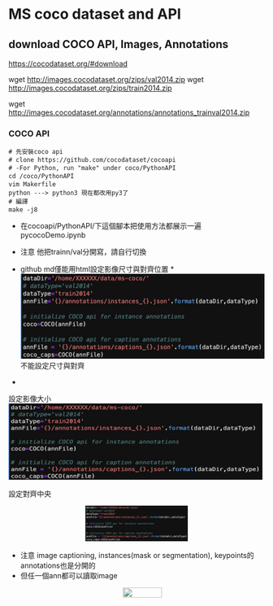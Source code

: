 # MS coco dataset and API


## download COCO API, Images, Annotations
https://cocodataset.org/#download

  wget http://images.cocodataset.org/zips/val2014.zip
  wget http://images.cocodataset.org/zips/train2014.zip
  
  wget http://images.cocodataset.org/annotations/annotations_trainval2014.zip
  
### COCO API
  
    # 先安裝coco api
    # clone https://github.com/cocodataset/cocoapi
    # -For Python, run "make" under coco/PythonAPI
    cd /coco/PythonAPI
    vim Makerfile
    python ---> python3 現在都改用py3了
    # 編譯
    make -j8 
    
  * 在cocoapi/PythonAPI/下這個腳本把使用方法都展示一遍
  pycocoDemo.ipynb
  
  * 注意 他把trainn/val分開寫，請自行切換
  
  * github md僅能用html設定影像尺寸與對齊位置
  *![img](/temp_imgs/ms-coco-switch-anns.jpg) 不能設定尺寸與對齊
  * 
  
  設定影像大小
  <img src="/temp_imgs/ms-coco-switch-anns.jpg" width="500" height="150" class="center">
   
   設定對齊中央
  <p align="center">
    <img width=40% height=40% src="/temp_imgs/ms-coco-switch-anns.jpg">
  </p>

* 注意 image captioning, instances(mask or segmentation), keypoints的annotations也是分開的
* 但任一個ann都可以讀取image
  <p align="center">
    <img width=40% height=40% src="ms-coco-all-anns-can-load-same-image.jpg">
  </p>
